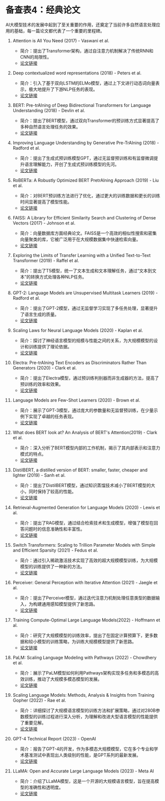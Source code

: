 # 备查表4：经典论文

AI大模型技术的发展中起到了至关重要的作用，还奠定了当前许多自然语言处理应用的基础，每一篇论文都代表了一个重要的里程碑。

1. Attention is All You Need (2017) - Vaswani et al.
   - 简介：提出了Transformer架构，通过自注意力机制解决了传统RNN和CNN的局限性。
   - [论文链接](https://arxiv.org/abs/1706.03762)
   
2. Deep contextualized word representations (2018) - Peters et al.
   - 简介：引入了基于双向LSTM的ELMo模型，通过上下文进行动态词向量表示，极大地提升了下游NLP任务的表现。
   - [论文链接](https://arxiv.org/abs/1802.05365)
   
3. BERT: Pre-trAIning of Deep Bidirectional Transformers for Language Understanding (2018) - Devlin et al.
   - 简介：提出了BERT模型，通过双向Transformer的预训练方式显著提高了多种自然语言处理任务的效果。
   - [论文链接](https://arxiv.org/abs/1810.04805)
   
4. Improving Language Understanding by Generative Pre-TrAIning (2018) - Radford et al.
   - 简介：提出了生成式预训练模型GPT，通过无监督预训练和有监督微调提升语言理解能力，开创了生成式预训练模型的先河。
   - [论文链接](https://openAI.com/research/language-unsupervised)
   
5. RoBERTa: A Robustly Optimized BERT PretrAIning Approach (2019) - Liu et al.
   - 简介：对BERT预训练方法进行了优化，通过更大的训练数据和更长的训练时间显著提高了模型性能。
   - [论文链接](https://arxiv.org/abs/1907.11692)
   
6. FAISS: A Library for Efficient Similarity Search and Clustering of Dense Vectors (2017) - Johnson et al.
   - 简介：向量数据库方面经典论文。FAISS是一个高效的相似性搜索和密集向量聚类的库，它被广泛用于在大规模数据集中快速检索向量。
   - [论文链接](https://engineering.fb.com/2017/03/29/data-infrastructure/faiss-a-library-for-efficient-similarity-search/)
   
7. Exploring the Limits of Transfer Learning with a Unified Text-to-Text Transformer (2019) - Raffel et al.
   - 简介：提出了T5模型，统一了文本生成和文本理解任务，通过“文本到文本”的转换方式处理各种NLP任务。
   - [论文链接](https://arxiv.org/abs/1910.10683)
   
8. GPT-2: Language Models are Unsupervised Multitask Learners (2019) - Radford et al.
   - 简介：提出了GPT-2模型，通过无监督学习实现了多任务处理，显著提升了语言生成的质量。
   - [论文链接](https://openAI.com/research/language-unsupervised)
   
9. Scaling Laws for Neural Language Models (2020) - Kaplan et al.
   - 简介：探讨了神经语言模型的规模与性能之间的关系，为大规模模型的设计和训练提供了理论依据。
   - [论文链接](https://arxiv.org/abs/2001.08361)
   
11. Electra: Pre-trAIning Text Encoders as Discriminators Rather Than Generators (2020) - Clark et al.
    - 简介：提出了Electra模型，通过预训练判别器而非生成器的方法，提高了预训练的效率和效果。
    - [论文链接](https://arxiv.org/abs/2003.10555)
    
12. Language Models are Few-Shot Learners (2020) - Brown et al.
    - 简介：展示了GPT-3模型，通过庞大的参数量和无监督预训练，在少量示例下实现了卓越的任务表现。
    - [论文链接](https://arxiv.org/abs/2005.14165)
    
13. What does BERT look at? An Analysis of BERT's Attention(2019) - Clark et al.
    - 简介：深入分析了BERT模型内部的工作机制，揭示了其内部表示和注意力模式的特点。
    - [论文链接](https://arxiv.org/abs/1906.04341)
    
14. DistilBERT, a distilled version of BERT: smaller, faster, cheaper and lighter (2019) - Sanh et al.
    - 简介：提出了DistilBERT模型，通过知识蒸馏技术减小了BERT模型的大小，同时保持了较高的性能。
    - [论文链接](https://arxiv.org/abs/1910.01108)
    
15. Retrieval-Augmented Generation for Language Models (2020) - Lewis et al.
    - 简介：提出了RAG模型，通过结合检索技术和生成模型，增强了模型在回答问题时的信息准确性和丰富性。
    - [论文链接](https://arxiv.org/abs/2005.11401)
    
16. Switch Transformers: Scaling to Trillion Parameter Models with Simple and Efficient Sparsity (2021) - Fedus et al.
    - 简介：通过引入稀疏激活技术实现了高效的超大规模模型训练，为大规模模型的训练提供了一种新的方法。
    - [论文链接](https://arxiv.org/abs/2101.03961)
    
17. Perceiver: General Perception with Iterative Attention (2021) - Jaegle et al.
    - 简介：提出了Perceiver模型，通过迭代注意力机制处理任意类型的数据输入，为构建通用感知模型提供了新思路。
    - [论文链接](https://arxiv.org/abs/2103.03206)
    
19. Training Compute-Optimal Large Language Models(2022) - Hoffmann et al.
    - 简介：研究了大规模模型的训练效率，提出了在固定计算预算下，更多数据和较小模型的训练策略，为训练大规模模型提供了新思路。
    - [论文链接](https://arxiv.org/abs/2203.15556)
    
20. PaLM: Scaling Language Modeling with Pathways (2022) - Chowdhery et al.
    - 简介：展示了PaLM模型如何利用Pathways架构实现多任务和多模态的高效训练，推动了大规模多模态模型的发展。
    - [论文链接](https://arxiv.org/abs/2204.02311)
    
21. Scaling Language Models: Methods, Analysis & Insights from Training Gopher (2022) - Rae et al.
    - 简介：详细探讨了大规模语言模型的训练方法和扩展策略，通过对280B参数模型的训练过程进行深入分析，为理解和改进大型语言模型的性能提供了重要见解。
    - [论文链接](https://arxiv.org/abs/2112.11446)
    
22. GPT-4 Technical Report (2023) - OpenAI
    - 简介：报告了GPT-4的开发，作为多模态大规模模型，它在多个专业和学术基准测试中表现出人类级别的性能，是GPT系列的最新发展。
    - [论文链接](https://cdn.openAI.com/papers/gpt-4.pdf)
    
23. LLaMA: Open and Accurate Large Language Models (2023) - Meta AI
    - 简介：介绍了LLaMA模型，这是一个开源的大规模语言模型，旨在提高模型的准确性和透明度。
    - [论文链接](https://arxiv.org/abs/2302.13971)

###